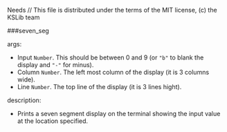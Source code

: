 Needs // This file is distributed under the terms of the MIT license, (c) the KSLib team

###seven_seg

args:
  * Input  ``Number``. This should be between 0 and 9 (or `"b"` to blank the display and `"-"` for minus).
  * Column ``Number``. The left most column of the display (it is 3 columns wide).
  * Line  ``Number``. The top line of the display (it is 3 lines hight).
  
description:
  * Prints a seven segment display on the terminal showing the input value at the location specified.
